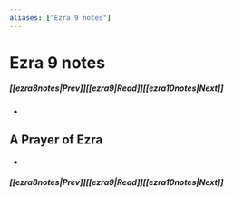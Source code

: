 ```yaml
---
aliases: ["Ezra 9 notes"]
---
```

# Ezra 9 notes
##### <span class=arrow-left></span>[[ezra8notes|Prev]]<span class=navigation-separator></span>[[ezra9|Read]]<span class=navigation-separator></span>[[ezra10notes|Next]]<span class=arrow-right></span>
- 
## A Prayer of Ezra
- 
##### <span class=arrow-left></span>[[ezra8notes|Prev]]<span class=navigation-separator></span>[[ezra9|Read]]<span class=navigation-separator></span>[[ezra10notes|Next]]<span class=arrow-right></span>